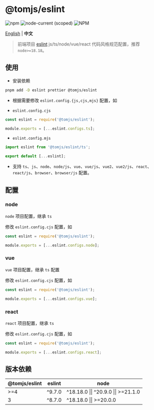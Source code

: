 # @tomjs/eslint

![npm](https://img.shields.io/npm/v/@tomjs/eslint) ![node-current (scoped)](https://img.shields.io/node/v/@tomjs/eslint) ![NPM](https://img.shields.io/npm/l/@tomjs/eslint)

[English](./README.md) | **中文**

> 前端项目 [eslint](https://zh-hans.eslint.org/) js/ts/node/vue/react 代码风格规范配置，推荐 `node>=18.18`。

## 使用

- 安装依赖

```bash
pnpm add -D eslint prettier @tomjs/eslint
```

- 根据需要修改 `eslint.config.{js,cjs,mjs}` 配置，如

- `eslint.config.cjs`

```js
const eslint = require('@tomjs/eslint');

module.exports = [...eslint.configs.ts];
```

- `eslint.config.mjs`

```js
import eslint from '@tomjs/eslint/ts';

export default [...eslint];
```

- 支持 `ts`、`js`、`node`、`node/js`、`vue`、`vue/js`、`vue2`、`vue2/js`、`react`、`react/js`、`browser`、`browser/js` 配置。

## 配置

### node

`node` 项目配置，继承 `ts`

修改 `eslint.config.cjs` 配置，如

```js
const eslint = require('@tomjs/eslint');

module.exports = [...eslint.configs.node];
```

### vue

`vue` 项目配置，继承 `ts` 配置

修改 `eslint.config.cjs` 配置，如

```js
const eslint = require('@tomjs/eslint');

module.exports = [...eslint.configs.vue];
```

### react

`react` 项目配置，继承 `ts`

修改 `eslint.config.cjs` 配置，如

```js
const eslint = require('@tomjs/eslint');

module.exports = [...eslint.configs.react];
```

## 版本依赖

| @tomjs/eslint | eslint | node                                |
| ------------- | ------ | ----------------------------------- |
| >=4           | ^9.7.0 | ^18.18.0 \|\| ^20.9.0 \|\| >=21.1.0 |
| 3             | ^8.7.0 | ^18.18.0 \|\| >=20.0.0              |
